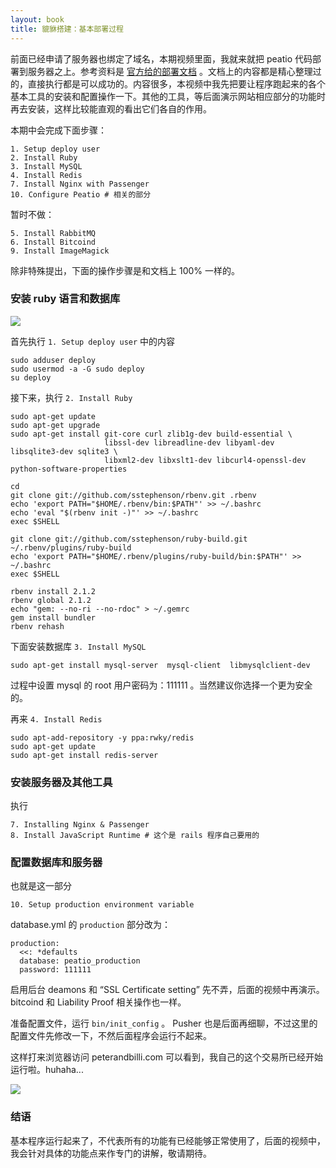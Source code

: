 ```yaml
---
layout: book
title: 貔貅搭建：基本部署过程
---
```


前面已经申请了服务器也绑定了域名，本期视频里面，我就来就把 peatio 代码部署到服务器之上。参考资料是 [官方给的部署文档](https://github.com/peatio/peatio/blob/master/doc/deploy-ubuntu.md) 。文档上的内容都是精心整理过的，直接执行都是可以成功的。内容很多，本视频中我先把要让程序跑起来的各个基本工具的安装和配置操作一下。其他的工具，等后面演示网站相应部分的功能时再去安装，这样比较能直观的看出它们各自的作用。

本期中会完成下面步骤：

    1. Setup deploy user
    2. Install Ruby
    3. Install MySQL
    4. Install Redis
    7. Install Nginx with Passenger
    10. Configure Peatio # 相关的部分

暂时不做：

    5. Install RabbitMQ
    6. Install Bitcoind
    9. Install ImageMagick


<!-- 本文档中把都运行了那些具体的命令都记录一下吧，便于后面对照，或者重装服务器的话，复现整个场景 -->

除非特殊提出，下面的操作步骤是和文档上 100% 一样的。

### 安装 ruby 语言和数据库

![](http://media.happycasts.net/pic/peterpic/ruby-lang.png)

首先执行 `1. Setup deploy user` 中的内容

    sudo adduser deploy
    sudo usermod -a -G sudo deploy
    su deploy

接下来，执行 `2. Install Ruby`

    sudo apt-get update
    sudo apt-get upgrade
    sudo apt-get install git-core curl zlib1g-dev build-essential \
                         libssl-dev libreadline-dev libyaml-dev libsqlite3-dev sqlite3 \
                         libxml2-dev libxslt1-dev libcurl4-openssl-dev python-software-properties

    cd
    git clone git://github.com/sstephenson/rbenv.git .rbenv
    echo 'export PATH="$HOME/.rbenv/bin:$PATH"' >> ~/.bashrc
    echo 'eval "$(rbenv init -)"' >> ~/.bashrc
    exec $SHELL

    git clone git://github.com/sstephenson/ruby-build.git ~/.rbenv/plugins/ruby-build
    echo 'export PATH="$HOME/.rbenv/plugins/ruby-build/bin:$PATH"' >> ~/.bashrc
    exec $SHELL

    rbenv install 2.1.2
    rbenv global 2.1.2
    echo "gem: --no-ri --no-rdoc" > ~/.gemrc
    gem install bundler
    rbenv rehash


下面安装数据库 `3. Install MySQL`

    sudo apt-get install mysql-server  mysql-client  libmysqlclient-dev

过程中设置 mysql 的 root 用户密码为：111111 。当然建议你选择一个更为安全的。


再来 `4. Install Redis`

    sudo apt-add-repository -y ppa:rwky/redis
    sudo apt-get update
    sudo apt-get install redis-server

<!-- redis 必须得安装，不然后面要报错 -->

### 安装服务器及其他工具

执行

    7. Installing Nginx & Passenger
    8. Install JavaScript Runtime # 这个是 rails 程序自己要用的

<!-- 不需要 passenger-install-nginx-module 这一步
按照 https://github.com/peatio/peatio/blob/master/doc/deploy-ubuntu.md
安装 passenger 定制过的 nginx -->


### 配置数据库和服务器

也就是这一部分

    10. Setup production environment variable

database.yml 的 `production` 部分改为：

    production:
      <<: *defaults
      database: peatio_production
      password: 111111

<!-- - 修改 push 在 application.yml 和 这个 database.yml 的数据之后，不用重启服务器 后续 rake 命令就可以成功-->

启用后台 deamons 和 “SSL Certificate setting” 先不弄，后面的视频中再演示。 bitcoind 和 Liability Proof 相关操作也一样。

<!--
- bitcoind
  - 第6步中，填入
    - happypeter
    - p111111

- Setup bitcoind rpc endpoint
  - vim config/currencies.yml

      rpc: http://happypeter:p111111@127.0.0.1:18332 -->

准备配置文件，运行 `bin/init_config` 。 Pusher 也是后面再细聊，不过这里的配置文件先修改一下，不然后面程序会运行不起来。
<!-- 缺少 pusher 配置 rake db:setup 这一步会报错 -->

这样打来浏览器访问 peterandbilli.com 可以看到，我自己的这个交易所已经开始运行啦。huhaha...

![](http://media.happycasts.net/pic/peterpic/peatio_shot.png)

### 结语

基本程序运行起来了，不代表所有的功能有已经能够正常使用了，后面的视频中，我会针对具体的功能点来作专门的讲解，敬请期待。

<!-- - 注册，amqp_queue 没有报错，但是我有被重定向到了 http://peatio.dev/settings
  -  shit, why this?
    - https://github.com/peatio/peatio/issues/288
 -->
